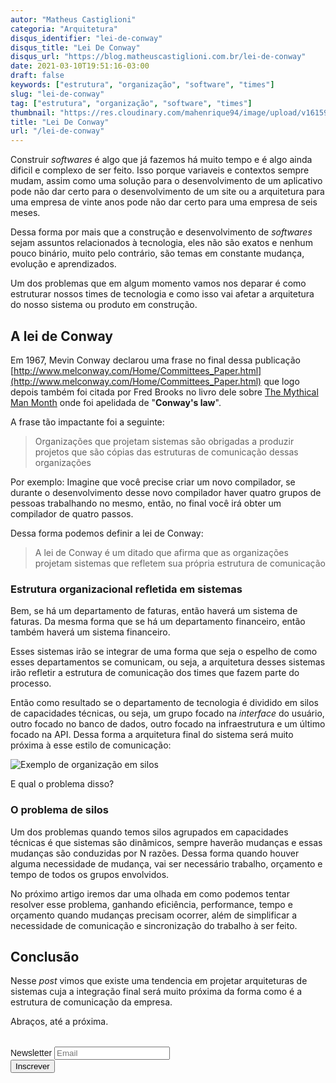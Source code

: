 ```yaml
---
autor: "Matheus Castiglioni"
categoria: "Arquitetura"
disqus_identifier: "lei-de-conway"
disqus_title: "Lei De Conway"
disqus_url: "https://blog.matheuscastiglioni.com.br/lei-de-conway"
date: 2021-03-10T19:51:16-03:00
draft: false
keywords: ["estrutura", "organização", "software", "times"]
slug: "lei-de-conway"
tag: ["estrutura", "organização", "software", "times"]
thumbnail: "https://res.cloudinary.com/mahenrique94/image/upload/v1615935683/asian-businessmen-businesswomen-meeting-brainstorming-ideas-about-creative-web-design-planning-application-developing-template-layout-mobile-phone-project-working-together-small-office_gyvf29.jpg"
title: "Lei De Conway"
url: "/lei-de-conway"
---
```


Construir _softwares_ é algo que já fazemos há muito tempo e é algo ainda dificil e complexo de ser feito. Isso porque variaveis e contextos sempre mudam, assim como uma solução para o desenvolvimento de um aplicativo pode não dar certo para o desenvolvimento de um site ou a arquitetura para uma empresa de vinte anos pode não dar certo para uma empresa de seis meses.

Dessa forma por mais que a construção e desenvolvimento de _softwares_ sejam assuntos relacionados à tecnologia, eles não são exatos e nenhum pouco binário, muito pelo contrário, são temas em constante mudança, evolução e aprendizados.

Um dos problemas que em algum momento vamos nos deparar é como estruturar nossos times de tecnologia e como isso vai afetar a arquitetura do nosso sistema ou produto em construção.

## A lei de Conway

Em 1967, Mevin Conway declarou uma frase no final dessa publicação [http://www.melconway.com/Home/Committees_Paper.html](http://www.melconway.com/Home/Committees_Paper.html) que logo depois também foi citada por Fred Brooks no livro dele sobre [The Mythical Man Month](https://en.wikipedia.org/wiki/The_Mythical_Man-Month) onde foi apelidada de "**Conway's law**".

A frase tão impactante foi a seguinte:

> Organizações que projetam sistemas são obrigadas a produzir projetos que são cópias das estruturas de comunicação dessas organizações

Por exemplo: Imagine que você precise criar um novo compilador, se durante o desenvolvimento desse novo compilador haver quatro grupos de pessoas trabalhando no mesmo, então, no final você irá obter um compilador de quatro passos.

Dessa forma podemos definir a lei de Conway:

> A lei de Conway é um ditado que afirma que as organizações projetam sistemas que refletem sua própria estrutura de comunicação

### Estrutura organizacional refletida em sistemas

Bem, se há um departamento de faturas, então haverá um sistema de faturas. Da mesma forma que se há um departamento financeiro, então também haverá um sistema financeiro.

Esses sistemas irão se integrar de uma forma que seja o espelho de como esses departamentos se comunicam, ou seja, a arquitetura desses sistemas irão refletir a estrutura de comunicação dos times que fazem parte do processo.

Então como resultado se o departamento de tecnologia é dividido em silos de capacidades técnicas, ou seja, um grupo focado na _interface_ do usuário, outro focado no banco de dados, outro focado na infraestrutura e um último focado na API. Dessa forma a arquitetura final do sistema será muito próxima à esse estilo de comunicação:

![Exemplo de organização em silos](https://res.cloudinary.com/mahenrique94/image/upload/v1615938641/Untitled_Diagram_cjmzhe.png)

E qual o problema disso?

### O problema de silos

Um dos problemas quando temos silos agrupados em capacidades técnicas é que sistemas são dinâmicos, sempre haverão mudanças e essas mudanças são conduzidas por N razões. Dessa forma quando houver alguma necessidade de mudança, vai ser necessário trabalho, orçamento e tempo de todos os grupos envolvidos.

No próximo artigo iremos dar uma olhada em como podemos tentar resolver esse problema, ganhando eficiência, performance, tempo e orçamento quando mudanças precisam ocorrer, além de simplificar a necessidade de comunicação e sincronização do trabalho à ser feito.

## Conclusão

Nesse *post* vimos que existe uma tendencia em projetar arquiteturas de sistemas cuja a integração final será muito próxima da forma como é a estrutura de comunicação da empresa.

Abraços, até a próxima.

<!-- Begin Mailchimp Signup Form -->
<link href="//cdn-images.mailchimp.com/embedcode/horizontal-slim-10_7.css" rel="stylesheet" type="text/css">
<style type="text/css">
	#mc_embed_signup{clear:left; font:14px Helvetica,Arial,sans-serif; width:100%;margin-top: 2rem;}
</style>
<div id="mc_embed_signup">
<form action="https://matheuscastiglioni.us12.list-manage.com/subscribe/post?u=5a8a2e7202680f2d5098f12bc&amp;id=6ede898886" method="post" id="mc-embedded-subscribe-form" name="mc-embedded-subscribe-form" class="validate" target="_blank" novalidate>
    <div id="mc_embed_signup_scroll">
	<label for="mce-EMAIL">Newsletter</label>
	<input type="email" value="" name="EMAIL" class="email" id="mce-EMAIL" placeholder="Email" required>
    <div style="position: absolute; left: -5000px;" aria-hidden="true"><input type="text" name="b_5a8a2e7202680f2d5098f12bc_6ede898886" tabindex="-1" value=""></div>
    <div class="clear"><input type="submit" value="Inscrever" name="subscribe" id="mc-embedded-subscribe" class="button"></div></div>
</form>
</div>
<!--End mc_embed_signup-->
